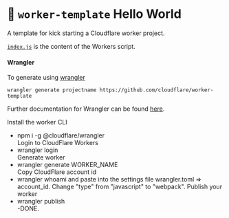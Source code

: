 # 👷 `worker-template` Hello World

A template for kick starting a Cloudflare worker project.

[`index.js`](https://github.com/cloudflare/worker-template/blob/master/index.js) is the content of the Workers script.

#### Wrangler

To generate using [wrangler](https://github.com/cloudflare/wrangler)

```
wrangler generate projectname https://github.com/cloudflare/worker-template
```

Further documentation for Wrangler can be found [here](https://developers.cloudflare.com/workers/tooling/wrangler).

Install the worker CLI

- npm i -g @cloudflare/wrangler<br>
  Login to CloudFlare Workers
- wrangler login<br>
  Generate worker
- wrangler generate WORKER_NAME<br>
  Copy CloudFlare account id
- wrangler whoami
  and paste into the settings file wrangler.toml => account_id.
  Change "type" from "javascript" to "webpack".
  Publish your worker
- wrangler publish<br>
  -DONE.
